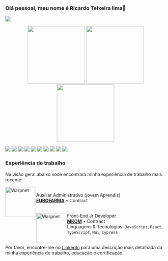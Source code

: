 ### Olá pessoal, meu nome é Ricardo Teixeira lima👋

![](https://komarev.com/ghpvc/?username=Ricardo4466&style=for-the-badge)

<p align="center">
<a href="https://github.com/AVS1508">
    
 <img height="180em" src="https://github-readme-streak-stats.herokuapp.com/?user={Ricardo4466}&layout=compact&langs_count=8&theme=highcontrast"/>
    <img height="180em" src="https://github-readme-stats-eight-theta.vercel.app/api?username=Ricardo4466&show_icons=true&theme=highcontrast&include_all_commits=true&count_private=true&theme=highcontrast"/> 
<img height="180em" src="https://github-readme-stats-eight-theta.vercel.app/api/top-langs/?username=Ricardo4466&layout=compact&langs_count=8&theme=highcontrast"/>
</a>
</p>


![](https://img.shields.io/badge/Linux-E34F26?style=for-the-badge&logo=linux&logoColor=black)
![](https://img.shields.io/badge/JavaScript-F7DF1E?style=for-the-badge&logo=javascript&logoColor=black)
![](https://img.shields.io/badge/TypeScript-007ACC?style=for-the-badge&logo=typescript&logoColor=white)
![](https://img.shields.io/badge/Node.js-43853D?style=for-the-badge&logo=node.js&logoColor=white)
![](https://img.shields.io/badge/HTML-239120?style=for-the-badge&logo=html5&logoColor=white)
![](https://img.shields.io/badge/CSS3-1572B6?style=for-the-badge&logo=css3&logoColor=white)
![](https://img.shields.io/badge/React-20232A?style=for-the-badge&logo=react&logoColor=61DAFB)
![](https://img.shields.io/badge/Git-E34F26?style=for-the-badge&logo=git&logoColor=white)
![](https://img.shields.io/badge/React_Native-20232A?style=for-the-badge&logo=react&logoColor=61DAFB)
![](https://img.shields.io/badge/Material--UI-0081CB?style=for-the-badge&logo=material-ui&logoColor=white)


### Experiência de trabalho
Na visão geral abaixo você encontrará minha experiência de trabalho mais recente:

[<img align="left" height="94px" width="94px" alt="Warpnet" src="https://scontent.fcgh29-1.fna.fbcdn.net/v/t39.30808-6/247836101_4564937536927751_4085174911555478155_n.png?_nc_cat=105&ccb=1-7&_nc_sid=174925&_nc_ohc=NK81MT6YapIAX9jK-OC&_nc_ht=scontent.fcgh29-1.fna&oh=00_AfAWhtKhj_gvjPHaoucv9mre9zOVPYb-zQI2r_aDqQy4dw&oe=639CB9C2" />](https://www.eurofarma.com.br/)\
Auxiliar Administrativo (jovem Aprendiz) \
[**EUROFARMA**](https://eurofarma.com.br/) • Contract\
<br/>

[<img align="left" height="94px" width="94px" alt="Warpnet" src="https://mkchannels.mkmservice.com/assets/mklib/images/logo-2021/MKOM_Simbolo_Pos_RGB_Verm.png" />](https://www.mkom.com.br/)
Front-End Jr Developer \
[**MKOM**](https://mkom.com.br/) • Contract \
Linguagens & Tecnologias: `JavaScript`, `React`, `TypeScript`, `Mui`, `Cypress`\
<br/>

Por favor, encontre-me no [LinkedIn](https://www.linkedin.com/in/ricardo-teixeira-lima-1120901ab/) para uma descrição mais detalhada da minha experiência de trabalho, educação e certificação.
